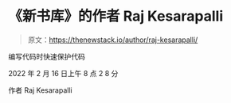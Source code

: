 # 《新书库》的作者 Raj Kesarapalli

> 原文：<https://thenewstack.io/author/raj-kesarapalli/>

编写代码时快速保护代码

2022 年 2 月 16 日上午 8 点 2 8 分

作者 Raj Kesarapalli